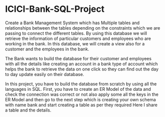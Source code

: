 # ICICI-Bank-SQL-Project
Create a Bank Management System which has Multiple tables and
relationships between the tables depending on the constraints which
we are passing to connect the different tables. By using this database
we will retrieve the information of particular customers and
employees who are working in the bank. 
In this database, we will
create a view also for a customer and the employees in the bank.

The Bank wants to build the database for their customer and
employees with all the details like creating an account in a bank type
of account which helps the bank to retrieve the data on one click so
they can find out the day to day update easily on their database.

In this project, you have to build the database from scratch by using all
the languages in SQL.
First, you have to create an ER Model of the
data and check the connection was correct or not also apply some all
the keys in the ER Model and then go to the next step which is creating
your own schema with name bank and start creating a table as per
they required 
Here I share a table and the details.
